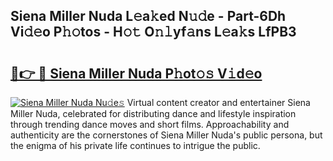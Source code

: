 ## Siena Miller Nuda L𝚎a𝚔ed N𝚞𝚍e - Part-6Dh Vi𝚍𝚎o P𝚑𝚘tos - H𝚘𝚝 O𝚗𝚕yf𝚊ns L𝚎a𝚔s LfPB3

# <h2><a href="http://kf4efj6.oniu.top/?m=Siena+Miller+Nuda">🔗👉 🔴 Siena Miller Nuda P𝚑ot𝚘𝚜 V𝚒d𝚎o</a></h2>

[![Siena Miller Nuda Nu𝚍e𝚜](https://i.imgur.com/0qMVB7G.gif)](http://kf4efj6.oniu.top/?m=Siena+Miller+Nuda)
Virtual content creator and entertainer Siena Miller Nuda, celebrated for distributing dance and lifestyle inspiration through trending dance moves and short films. Approachability and authenticity are the cornerstones of Siena Miller Nuda's public persona, but the enigma of his private life continues to intrigue the public.  
